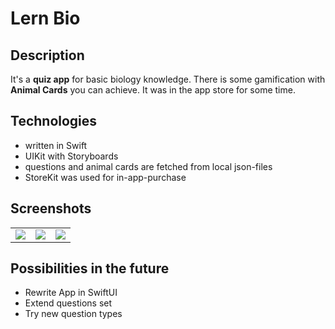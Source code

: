 # Lern Bio
## Description
It's a **quiz app** for basic biology knowledge. There is some gamification with **Animal Cards** you can achieve. It was in the app store for some time.
## Technologies
- written in Swift
- UIKit with Storyboards
- questions and animal cards are fetched from local json-files
- StoreKit was used for in-app-purchase
## Screenshots
|  |  |  |
| ------------- | ------------- | -------------|
|![](https://github.com/felixleitenberger/LernBio/assets/101555763/bf6a4c42-1054-4b3a-943c-a0805614391c)|![](https://github.com/felixleitenberger/LernBio/assets/101555763/4ae73fc6-0705-4d59-9798-f773f176396d)|![](https://github.com/felixleitenberger/LernBio/assets/101555763/f688dfb1-adc9-4a3e-9968-9092e5e57f0c)|

## Possibilities in the future
- Rewrite App in SwiftUI
- Extend questions set
- Try new question types
